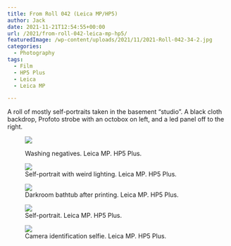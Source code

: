 ```yaml
---
title: From Roll 042 (Leica MP/HP5)
author: Jack
date: 2021-11-21T12:54:55+00:00
url: /2021/from-roll-042-leica-mp-hp5/
featuredImage: /wp-content/uploads/2021/11/2021-Roll-042-34-2.jpg
categories:
  - Photography
tags:
  - Film
  - HP5 Plus
  - Leica
  - Leica MP

---
```

 

A roll of mostly self-portraits taken in the basement &#8220;studio&#8221;. A black cloth backdrop, Profoto strobe with an octobox on left, and a led panel off to the right.<figure class="wp-block-image kg-card kg-image-card kg-width-wide kg-card-hascaption">

[![][1]][1]<figcaption>Washing negatives. Leica MP. HP5 Plus.</figcaption></figure> <figure class="wp-block-image kg-card kg-image-card kg-width-wide kg-card-hascaption">[![][2]][2]<figcaption>Self-portrait with weird lighting. Leica MP. HP5 Plus.</figcaption></figure> <figure class="wp-block-image kg-card kg-image-card kg-width-wide kg-card-hascaption">[![][3]][3]<figcaption>Darkroom bathtub after printing. Leica MP. HP5 Plus.</figcaption></figure> <figure class="wp-block-image kg-card kg-image-card kg-width-wide kg-card-hascaption">[![][4]][4]<figcaption>Self-portrait. Leica MP. HP5 Plus.</figcaption></figure> <figure class="wp-block-image kg-card kg-image-card kg-width-wide kg-card-hascaption">[![][5]][5]<figcaption>Camera identification selfie. Leica MP. HP5 Plus.</figcaption></figure>

 [1]: http://baty.net/content/images/2021/11/2021-Roll-042-11.jpg
 [2]: http://baty.net/content/images/2021/11/2021-Roll-042-15.jpg
 [3]: http://baty.net/content/images/2021/11/2021-Roll-042-19.jpg
 [4]: http://baty.net/content/images/2021/11/2021-Roll-042-22.jpg
 [5]: http://baty.net/content/images/2021/11/2021-Roll-042-26.jpg